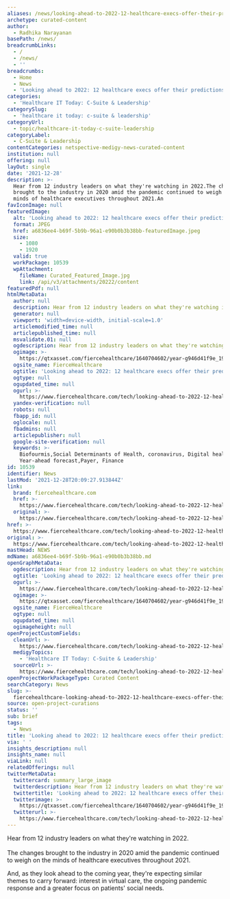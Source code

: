 ```yaml
---
aliases: /news/looking-ahead-to-2022-12-healthcare-execs-offer-their-predictions
archetype: curated-content
author:
  - Radhika Narayanan
basePath: /news/
breadcrumbLinks:
  - /
  - /news/
  - ''
breadcrumbs:
  - Home
  - News
  - 'Looking ahead to 2022: 12 healthcare execs offer their predictions'
categories:
  - 'Healthcare IT Today: C-Suite & Leadership'
categorySlug:
  - 'healthcare it today: c-suite & leadership'
categoryUrl:
  - topic/healthcare-it-today-c-suite-leadership
categoryLabel:
  - C-Suite & Leadership
contentCategories: netspective-medigy-news-curated-content
institution: null
offering: null
layOut: single
date: '2021-12-28'
description: >-
  Hear from 12 industry leaders on what they're watching in 2022.The changes
  brought to the industry in 2020 amid the pandemic continued to weigh on the
  minds of healthcare executives throughout 2021.An
favIconImage: null
featuredImage:
  alt: 'Looking ahead to 2022: 12 healthcare execs offer their predictions'
  format: JPEG
  href: a6836ee4-b69f-5b9b-96a1-e90b0b3b38bb-featuredImage.jpeg
  size:
    - 1080
    - 1920
  valid: true
  workPackage: 10539
  wpAttachment:
    fileName: Curated_Featured_Image.jpg
    link: /api/v3/attachments/20222/content
featuredPdf: null
htmlMetaData:
  author: null
  description: Hear from 12 industry leaders on what they're watching in 2022.
  generator: null
  viewport: 'width=device-width, initial-scale=1.0'
  articlemodified_time: null
  articlepublished_time: null
  msvalidate.01: null
  ogdescription: Hear from 12 industry leaders on what they're watching in 2022.
  ogimage: >-
    https://qtxasset.com/fiercehealthcare/1640704602/year-g946d41f9e_1920.jpg/year-g946d41f9e_1920.jpg?VersionId=n31eLRV9QKrhAlovsA6wR178KsA0kJdw
  ogsite_name: FierceHealthcare
  ogtitle: 'Looking ahead to 2022: 12 healthcare execs offer their predictions'
  ogtype: null
  ogupdated_time: null
  ogurl: >-
    https://www.fiercehealthcare.com/tech/looking-ahead-to-2022-12-healthcare-execs-offer-their-predictions
  yandex-verification: null
  robots: null
  fbapp_id: null
  oglocale: null
  fbadmins: null
  articlepublisher: null
  google-site-verification: null
  keywords: >-
    Biofourmis,Social Determinants of Health, coronavirus, Digital health,
    Year-ahead forecast,Payer, Finance
id: 10539
identifier: News
lastMod: '2021-12-28T20:09:27.913844Z'
link:
  brand: fiercehealthcare.com
  href: >-
    https://www.fiercehealthcare.com/tech/looking-ahead-to-2022-12-healthcare-execs-offer-their-predictions
  original: >-
    https://www.fiercehealthcare.com/tech/looking-ahead-to-2022-12-healthcare-execs-offer-their-predictions
href: >-
  https://www.fiercehealthcare.com/tech/looking-ahead-to-2022-12-healthcare-execs-offer-their-predictions
original: >-
  https://www.fiercehealthcare.com/tech/looking-ahead-to-2022-12-healthcare-execs-offer-their-predictions
mastHead: NEWS
mdName: a6836ee4-b69f-5b9b-96a1-e90b0b3b38bb.md
openGraphMetaData:
  ogdescription: Hear from 12 industry leaders on what they're watching in 2022.
  ogtitle: 'Looking ahead to 2022: 12 healthcare execs offer their predictions'
  ogurl: >-
    https://www.fiercehealthcare.com/tech/looking-ahead-to-2022-12-healthcare-execs-offer-their-predictions
  ogimage: >-
    https://qtxasset.com/fiercehealthcare/1640704602/year-g946d41f9e_1920.jpg/year-g946d41f9e_1920.jpg?VersionId=n31eLRV9QKrhAlovsA6wR178KsA0kJdw
  ogsite_name: FierceHealthcare
  ogtype: null
  ogupdated_time: null
  ogimageheight: null
openProjectCustomFields:
  cleanUrl: >-
    https://www.fiercehealthcare.com/tech/looking-ahead-to-2022-12-healthcare-execs-offer-their-predictions
  medigyTopics:
    - 'Healthcare IT Today: C-Suite & Leadership'
  sourceUrl: >-
    https://www.fiercehealthcare.com/tech/looking-ahead-to-2022-12-healthcare-execs-offer-their-predictions
openProjectWorkPackageType: Curated Content
searchCategory: News
slug: >-
  fiercehealthcare-looking-ahead-to-2022-12-healthcare-execs-offer-their-predictions
source: open-project-curations
status: ''
sub: brief
tags:
  - News
title: 'Looking ahead to 2022: 12 healthcare execs offer their predictions'
via: ' '
insights_description: null
insights_name: null
viaLink: null
relatedOfferings: null
twitterMetaData:
  twittercard: summary_large_image
  twitterdescription: Hear from 12 industry leaders on what they're watching in 2022.
  twittertitle: 'Looking ahead to 2022: 12 healthcare execs offer their predictions'
  twitterimage: >-
    https://qtxasset.com/fiercehealthcare/1640704602/year-g946d41f9e_1920.jpg/year-g946d41f9e_1920.jpg?VersionId=n31eLRV9QKrhAlovsA6wR178KsA0kJdw
  twitterurl: >-
    https://www.fiercehealthcare.com/tech/looking-ahead-to-2022-12-healthcare-execs-offer-their-predictions
---
```

<p>Hear from 12 industry leaders on what they're watching in 2022.<br><br>The changes brought to the industry in 2020 amid the pandemic continued to weigh on the minds of healthcare executives throughout 2021.</p><p>And, as they look ahead to the coming year, they're expecting similar themes to carry forward: interest in virtual care, the ongoing pandemic response and a greater focus on patients' social needs.&nbsp;</p>